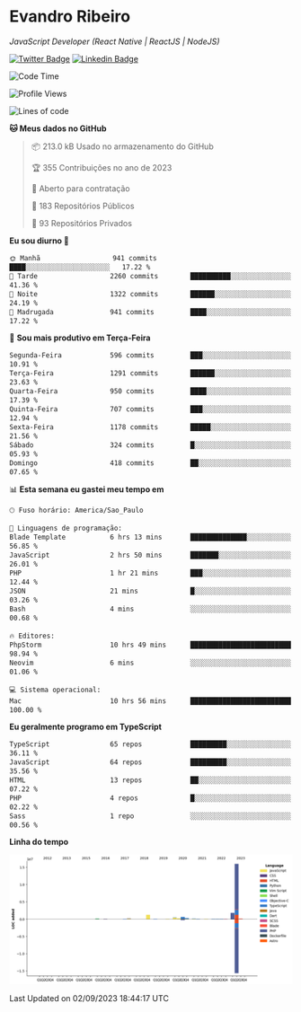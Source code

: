 # Evandro **Ribeiro**

*JavaScript Developer (React Native | ReactJS | NodeJS)*

[![Twitter Badge](https://img.shields.io/badge/-@ribeiroevandro-201B2D?style=flat-square&labelColor=201B2D&logo=twitter&logoColor=white&link=https://twitter.com/ribeiroevandro)](https://twitter.com/ribeiroevandro) 
[![Linkedin Badge](https://img.shields.io/badge/-Evandro%20Ribeiro-201B2D?style=flat-square&logo=Linkedin&logoColor=white&link=https://www.linkedin.com/in/ribeiroevandro)](https://www.linkedin.com/in/ribeiroevandro) 


<!--START_SECTION:waka-->
![Code Time](http://img.shields.io/badge/Code%20Time-3%2C383%20hrs%203%20mins-blue)

![Profile Views](http://img.shields.io/badge/Visualizac%C3%B5es%20do%20perfil-1-blue)

![Lines of code](https://img.shields.io/badge/Desde%20o%20Hello%20World%20eu%20escrevi-21.1%20million%20linhas%20de%20c%C3%B3digo-blue)

**🐱 Meus dados no GitHub** 

> 📦 213.0 kB Usado no armazenamento do GitHub 
 > 
> 🏆 355 Contribuições no ano de 2023
 > 
> 💼 Aberto para contratação
 > 
> 📜 183 Repositórios Públicos 
 > 
> 🔑 93 Repositórios Privados 
 > 
**Eu sou diurno 🐤** 

```text
🌞 Manhã                  941 commits         ████░░░░░░░░░░░░░░░░░░░░░   17.22 % 
🌆 Tarde                  2260 commits        ██████████░░░░░░░░░░░░░░░   41.36 % 
🌃 Noite                  1322 commits        ██████░░░░░░░░░░░░░░░░░░░   24.19 % 
🌙 Madrugada              941 commits         ████░░░░░░░░░░░░░░░░░░░░░   17.22 % 
```
📅 **Sou mais produtivo em Terça-Feira** 

```text
Segunda-Feira            596 commits         ███░░░░░░░░░░░░░░░░░░░░░░   10.91 % 
Terça-Feira              1291 commits        ██████░░░░░░░░░░░░░░░░░░░   23.63 % 
Quarta-Feira             950 commits         ████░░░░░░░░░░░░░░░░░░░░░   17.39 % 
Quinta-Feira             707 commits         ███░░░░░░░░░░░░░░░░░░░░░░   12.94 % 
Sexta-Feira              1178 commits        █████░░░░░░░░░░░░░░░░░░░░   21.56 % 
Sábado                   324 commits         █░░░░░░░░░░░░░░░░░░░░░░░░   05.93 % 
Domingo                  418 commits         ██░░░░░░░░░░░░░░░░░░░░░░░   07.65 % 
```


📊 **Esta semana eu gastei meu tempo em** 

```text
🕑︎ Fuso horário: America/Sao_Paulo

💬 Linguagens de programação: 
Blade Template           6 hrs 13 mins       ██████████████░░░░░░░░░░░   56.85 % 
JavaScript               2 hrs 50 mins       ███████░░░░░░░░░░░░░░░░░░   26.01 % 
PHP                      1 hr 21 mins        ███░░░░░░░░░░░░░░░░░░░░░░   12.44 % 
JSON                     21 mins             █░░░░░░░░░░░░░░░░░░░░░░░░   03.26 % 
Bash                     4 mins              ░░░░░░░░░░░░░░░░░░░░░░░░░   00.68 % 

🔥 Editores: 
PhpStorm                 10 hrs 49 mins      █████████████████████████   98.94 % 
Neovim                   6 mins              ░░░░░░░░░░░░░░░░░░░░░░░░░   01.06 % 

💻 Sistema operacional: 
Mac                      10 hrs 56 mins      █████████████████████████   100.00 % 
```

**Eu geralmente programo em TypeScript** 

```text
TypeScript               65 repos            █████████░░░░░░░░░░░░░░░░   36.11 % 
JavaScript               64 repos            █████████░░░░░░░░░░░░░░░░   35.56 % 
HTML                     13 repos            ██░░░░░░░░░░░░░░░░░░░░░░░   07.22 % 
PHP                      4 repos             █░░░░░░░░░░░░░░░░░░░░░░░░   02.22 % 
Sass                     1 repo              ░░░░░░░░░░░░░░░░░░░░░░░░░   00.56 % 
```



**Linha do tempo**

![Lines of Code chart](https://raw.githubusercontent.com/ribeiroevandro/ribeiroevandro/main/assets/bar_graph.png)


 Last Updated on 02/09/2023 18:44:17 UTC
<!--END_SECTION:waka-->
